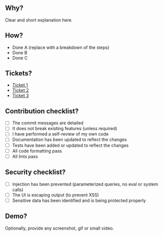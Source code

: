 ## Why?

Clear and short explanation here.

## How?

- Done A (replace with a breakdown of the steps)
- Done B
- Done C

## Tickets?

- [Ticket 1](the-ticket-url-here)
- [Ticket 2](the-ticket-url-here)
- [Ticket 3](the-ticket-url-here)

## Contribution checklist?

- [ ] The commit messages are detailed
- [ ] It does not break existing features (unless required)
- [ ] I have performed a self-review of my own code
- [ ] Documentation has been updated to reflect the changes
- [ ] Tests have been added or updated to reflect the changes
- [ ] All code formatting pass
- [ ] All lints pass

## Security checklist?

- [ ] Injection has been prevented (parameterized queries, no eval or system calls)
- [ ] The UI is escaping output (to prevent XSS)
- [ ] Sensitive data has been identified and is being protected properly

## Demo?

Optionally, provide any screenshot, gif or small video.
